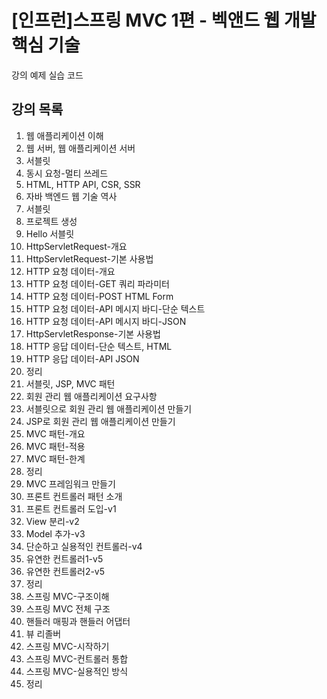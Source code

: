 # [인프런]스프링 MVC 1편 - 벡앤드 웹 개발 핵심 기술

강의 예제 실습 코드

## 강의 목록
1. 웹 애플리케이션 이해
  1. 웹 서버, 웹 애플리케이션 서버
  1. 서블릿
  1. 동시 요청-멀티 쓰레드
  1. HTML, HTTP API, CSR, SSR
  1. 자바 백엔드 웹 기술 역사
1. 서블릿
  1. 프로젝트 생성
  1. Hello 서블릿
  1. HttpServletRequest-개요
  1. HttpServletRequest-기본 사용법
  1. HTTP 요청 데이터-개요
  1. HTTP 요청 데이터-GET 쿼리 파라미터
  1. HTTP 요청 데이터-POST HTML Form
  1. HTTP 요청 데이터-API 메시지 바디-단순 텍스트
  1. HTTP 요청 데이터-API 메시지 바디-JSON
  1. HttpServletResponse-기본 사용법
  1. HTTP 응답 데이터-단순 텍스트, HTML
  1. HTTP 응답 데이터-API JSON
  1. 정리
1. 서블릿, JSP, MVC 패턴
  1. 회원 관리 웹 애플리케이션 요구사항
  1. 서블릿으로 회원 관리 웹 애플리케이션 만들기
  1. JSP로 회원 관리 웹 애플리케이션 만들기
  1. MVC 패턴-개요
  1. MVC 패턴-적용
  1. MVC 패턴-한계
  1. 정리
1. MVC 프레임워크 만들기
  1. 프론트 컨트롤러 패턴 소개
  1. 프론트 컨트롤러 도입-v1
  1. View 분리-v2
  1. Model 추가-v3
  1. 단순하고 실용적인 컨트롤러-v4
  1. 유연한 컨트롤러1-v5
  1. 유연한 컨트롤러2-v5
  1. 정리
1. 스프링 MVC-구조이해
  1. 스프링 MVC 전체 구조
  1. 핸들러 매핑과 핸들러 어댑터
  1. 뷰 리졸버
  1. 스프링 MVC-시작하기
  1. 스프링 MVC-컨트롤러 통합
  1. 스프링 MVC-실용적인 방식
  1. 정리
